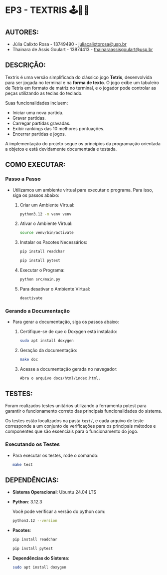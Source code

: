 # EP3 - TEXTRIS 🕹️🧩👾

## AUTORES: 

- Júlia Calixto Rosa        - 13749490 - juliacalixtorosa@usp.br
- Thainara de Assis Goulart - 13874413 - thainaraassisgoulart@usp.br

## DESCRIÇÃO:

Textris é uma versão simplificada do clássico jogo **Tetris**, desenvolvida para ser jogada no terminal e na **forma de texto**. O jogo exibe um tabuleiro de Tetris em formato de matriz no terminal, e o jogador pode controlar as peças utilizando as teclas do teclado.

Suas funcionalidades incluem:
- Iniciar uma nova partida.
- Gravar partidas.
- Carregar partidas gravadas.
- Exibir rankings das 10 melhores pontuações.
- Encerrar partidas e jogos.

A implementação do projeto segue os princípios da programação orientada a objetos e está devidamente documentada e testada.

## COMO EXECUTAR:

### **Passo a Passo**
- Utilizamos um ambiente virtual para executar o programa. Para isso, siga os passos abaixo:

    1. Criar um Ambiente Virtual:

        ```bash
        python3.12 -m venv venv
        ```

    2. Ativar o Ambiente Virtual:

        ```bash
        source venv/bin/activate
        ```

    3. Instalar os Pacotes Necessários:

        ```bash
        pip install readchar
        ```
        ```bash
        pip install pytest
        ```

    4. Executar o Programa:

        ```bash
        python src/main.py
        ```

    5. Para desativar o Ambiente Virtual:

        ```bash
        deactivate
        ```

### Gerando a Documentação
- Para gerar a documentação, siga os passos abaixo:

    1. Certifique-se de que o Doxygen está instalado: 
        ```bash
        sudo apt install doxygen
        ```
    
    2. Geração da documentação:
        ```bash
        make doc
        ```

    3. Acesse a documentação gerada no navegador:
        ```bash
        Abra o arquivo docs/html/index.html.
        ```


## TESTES:

Foram realizados testes unitários utilizando a ferramenta pytest para garantir o funcionamento correto das principais funcionalidades do sistema. 

Os testes estão localizados na pasta `test/`, e cada arquivo de teste corresponde a um conjunto de verificações para os principais métodos e componentes que são essenciais para o funcionamento do jogo.

### Executando os Testes
- Para executar os testes, rode o comando:

    ```bash
    make test
    ```

## DEPENDÊNCIAS:

- **Sistema Operacional**: Ubuntu 24.04 LTS
- **Python**: 3.12.3

    Você pode verificar a versão do python com:

    ```bash
    python3.12 --version
    ```

- **Pacotes**:

    ```bash
    pip install readchar
    ```
    ```bash
    pip install pytest
    ```
- **Dependências do Sistema**:

    ```bash
    sudo apt install doxygen
    ```

